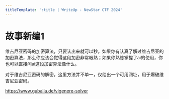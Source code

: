 ```yaml
---
titleTemplate: ':title | WriteUp - NewStar CTF 2024'
---
```

# 故事新编1

维吉尼亚密码的加密算法，只要认出来就可以秒。如果你有认真了解过维吉尼亚的加密算法，那么你应该会觉得这段加密非常眼熟；如果你熟练掌握了ai的使用，你也可以直接问ai这段加密算法像什么。

对于维吉尼亚密码的解密，这里方法并不单一，仅给出一个可用网址，用于爆破维吉尼亚密码。

<https://www.guballa.de/vigenere-solver>
